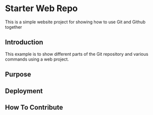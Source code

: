 # Starter Web Repo

This is a simple website project for showing how to use Git and Github together

## Introduction

This example is to show different parts of the Git repository and various commands using a web project.

## Purpose

## Deployment

## How To Contribute